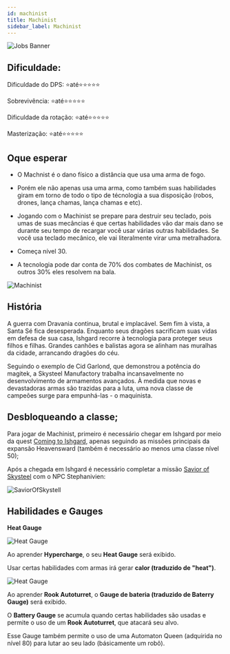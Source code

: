 ```yaml
---
id: machinist
title: Machinist
sidebar_label: Machinist
---
```


![Jobs Banner](https://i.imgur.com/dX4UQ0n.png)
## Dificuldade: 
 Dificuldade do DPS: ⭐até⭐⭐⭐⭐⭐ 

 Sobrevivência: ⭐até⭐⭐⭐⭐⭐

 Dificuldade da rotação: ⭐até⭐⭐⭐⭐⭐

 Masterização: ⭐até⭐⭐⭐⭐⭐
## Oque esperar

- O Machnist é o dano físico a distância que usa uma arma de fogo.

- Porém ele não apenas usa uma arma, como também suas habilidades giram em torno de todo o tipo de técnologia a sua disposição (robos, drones, lança chamas, lança chamas e etc).

- Jogando com o Machinist se prepare para destruir seu teclado, pois umas de suas mecâncias é que certas habilidades vão dar mais dano se durante seu tempo de recargar você usar várias outras habilidades. Se você usa teclado mecânico, ele vai literalmente virar uma metralhadora.

- Começa nível 30.

- A tecnologia pode dar conta de 70% dos combates de Machinist, os outros 30% eles resolvem na bala.

![Machinist](https://i.imgur.com/d24yY6q.png)

## História

A guerra com Dravania continua, brutal e implacável. Sem fim à vista, a Santa Sé fica desesperada. Enquanto seus dragões sacrificam suas vidas em defesa de sua casa, Ishgard recorre à tecnologia para proteger seus filhos e filhas. Grandes canhões e balistas agora se alinham nas muralhas da cidade, arrancando dragões do céu.

Seguindo o exemplo de Cid Garlond, que demonstrou a potência do magitek, a Skysteel Manufactory trabalha incansavelmente no desenvolvimento de armamentos avançados. À medida que novas e devastadoras armas são trazidas para a luta, uma nova classe de campeões surge para empunhá-las - o maquinista.

## Desbloqueando a classe;

Para jogar de Machinist, primeiro é necessário chegar em Ishgard por meio da quest <a href="https://na.finalfantasyxiv.com/lodestone/playguide/db/quest/8b4a18330a8/" class="eorzeadb_link">Coming to Ishgard</a>, apenas seguindo as missões principais da expansão Heavensward (também é necessário ao menos uma classe nível 50);

Após a chegada em Ishgard é necessário completar a missão <a href="https://na.finalfantasyxiv.com/lodestone/playguide/db/quest/92c86ebbdc7/" class="eorzeadb_link">Savior of Skysteel</a> com o NPC Stephanivien:

![SaviorOfSkystell](https://i.imgur.com/UFqDV6a.png)


## Habilidades e Gauges

**Heat Gauge**

![Heat Gauge](https://img.finalfantasyxiv.com/lds/promo/h/3/B4A-X0YSgIRWihWVXad4NyG5bc.png)

Ao aprender **Hypercharge**, o seu **Heat Gauge** será exibido.

Usar certas habilidades com armas irá gerar **calor (traduzido de "heat")**. 

![Heat Gauge](https://img.finalfantasyxiv.com/lds/promo/h/H/5GX8Xg6XXo8SUM4UAEAJ71p06E.png)

Ao aprender **Rook Autoturret**, o **Gauge de bateria (traduzido de Baterry Gauge)** será exibido.

O **Battery Gauge** se acumula quando certas habilidades são usadas e permite o uso de um **Rook Autoturret**, que atacará seu alvo. 

Esse Gauge também permite o uso de uma Automaton Queen (adquirida no nível 80) para lutar ao seu lado (básicamente um robô).

